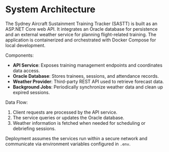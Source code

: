 # System Architecture

The Sydney Aircraft Sustainment Training Tracker (SASTT) is built as an ASP.NET Core web API.
It integrates an Oracle database for persistence and an external weather service for planning
flight-related training. The application is containerized and orchestrated with Docker Compose
for local development.

Components:
- **API Service**: Exposes training management endpoints and coordinates data access.
- **Oracle Database**: Stores trainees, sessions, and attendance records.
- **Weather Provider**: Third-party REST API used to retrieve forecast data.
- **Background Jobs**: Periodically synchronize weather data and clean up expired sessions.

Data Flow:
1. Client requests are processed by the API service.
2. The service queries or updates the Oracle database.
3. Weather information is fetched when needed for scheduling or debriefing sessions.

Deployment assumes the services run within a secure network and communicate via environment
variables configured in `.env`.
